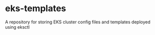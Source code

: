 # eks-templates
A repository for storing EKS cluster config files and templates deployed using eksctl
